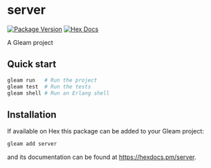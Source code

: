 # server

[![Package Version](https://img.shields.io/hexpm/v/server)](https://hex.pm/packages/server)
[![Hex Docs](https://img.shields.io/badge/hex-docs-ffaff3)](https://hexdocs.pm/server/)

A Gleam project

## Quick start

```sh
gleam run   # Run the project
gleam test  # Run the tests
gleam shell # Run an Erlang shell
```

## Installation

If available on Hex this package can be added to your Gleam project:

```sh
gleam add server
```

and its documentation can be found at <https://hexdocs.pm/server>.
